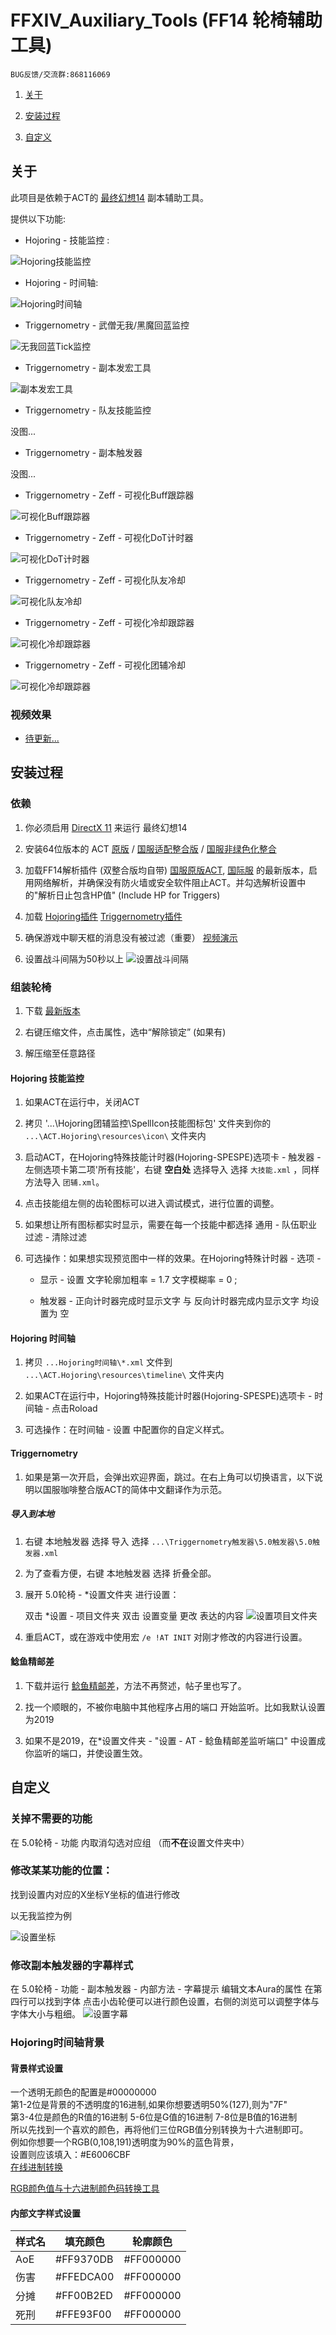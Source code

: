 # FFXIV_Auxiliary_Tools (FF14 轮椅辅助工具)

    BUG反馈/交流群:868116069

1. [关于](#关于)

1. [安装过程](#安装过程)

1. [自定义](#自定义)

## 关于

此项目是依赖于ACT的 [最终幻想14](http://ff.sdo.com/) 副本辅助工具。

提供以下功能:

* Hojoring - 技能监控 :

![Hojoring技能监控](screenshots/Hojoring技能监控.png)

* Hojoring - 时间轴:

![Hojoring时间轴](screenshots/Hojoring时间轴.png)

* Triggernometry - 武僧无我/黑魔回蓝监控

![无我回蓝Tick监控](screenshots/无我回蓝Tick监控.gif)

* Triggernometry - 副本发宏工具

![副本发宏工具](screenshots/副本发宏工具.gif)

* Triggernometry - 队友技能监控

没图...
<!-- ![队友技能监控](screenshots/队友技能监控.png) -->

* Triggernometry - 副本触发器

没图...

* Triggernometry - Zeff - 可视化Buff跟踪器

![可视化Buff跟踪器](screenshots/可视化Buff跟踪器.png)

* Triggernometry - Zeff - 可视化DoT计时器

![可视化DoT计时器](screenshots/可视化DoT计时器.png)

* Triggernometry - Zeff - 可视化队友冷却

![可视化队友冷却](screenshots/可视化队友冷却.png)

* Triggernometry - Zeff - 可视化冷却跟踪器

![可视化冷却跟踪器](screenshots/可视化冷却跟踪器.png)

* Triggernometry - Zeff - 可视化团辅冷却

![可视化冷却跟踪器](screenshots/可视化团辅冷却.png)

### 视频效果

* [待更新...](http://)

## 安装过程

### 依赖

1. 你必须启用 [DirectX 11](https://support.microsoft.com/zh-cn/help/179113/how-to-install-the-latest-version-of-directx) 来运行 最终幻想14

1. 安装64位版本的 ACT
[原版](http://advancedcombattracker.com/) /
[国服适配整合版](https://nga.178.com/read.php?tid=17412506) /
[国服非绿色化整合](https://nga.178.com/read.php?tid=19019884)

1. 加载FF14解析插件 (双整合版均自带) [国服原版ACT](https://github.com/TundraWork/FFXIV_ACT_Plugin_CN/releases),
[国际服](https://github.com/ravahn/FFXIV_ACT_Plugin/releases/latest)
的最新版本，启用网络解析，并确保没有防火墙或安全软件阻止ACT。并勾选解析设置中的"解析日止包含HP值" (Include HP for Triggers)

1. 加载 [Hojoring插件](https://github.com/anoyetta/ACT.Hojoring)
[Triggernometry插件](https://github.com/paissaheavyindustriesTriggernometry)

1. 确保游戏中聊天框的消息没有被过滤（重要）
[视频演示](https://www.bilibili.com/video/av83704576/)

1. 设置战斗间隔为50秒以上
![设置战斗间隔](screenshots/设置战斗间隔.png)

### 组装轮椅

1. 下载 [最新版本](https://github.com/553469159/FFXIV_Auxiliary_Tools/archive/master.zip)

1. 右键压缩文件，点击属性，选中“解除锁定” (如果有)

1. 解压缩至任意路径

#### Hojoring 技能监控

1. 如果ACT在运行中，关闭ACT

1. 拷贝 '...\Hojoring团辅监控\SpellIcon技能图标包' 文件夹到你的 `...\ACT.Hojoring\resources\icon\` 文件夹内

1. 启动ACT，在Hojoring特殊技能计时器(Hojoring-SPESPE)选项卡 - 触发器 - 左侧选项卡第二项'所有技能'，右键 **空白处** 选择导入 选择 `大技能.xml` ，同样方法导入 `团辅.xml`。

1. 点击技能组左侧的齿轮图标可以进入调试模式，进行位置的调整。

1. 如果想让所有图标都实时显示，需要在每一个技能中都选择 通用 - 队伍职业过滤 - 清除过滤

1. 可选操作：如果想实现预览图中一样的效果。在Hojoring特殊计时器 - 选项 -

    * 显示 - 设置 文字轮廓加粗率 = 1.7 文字模糊率 = 0 ;

    * 触发器 - 正向计时器完成时显示文字 与 反向计时器完成内显示文字 均设置为 空

#### Hojoring 时间轴

1. 拷贝 `...Hojoring时间轴\*.xml` 文件到 `...\ACT.Hojoring\resources\timeline\` 文件夹内

1. 如果ACT在运行中，Hojoring特殊技能计时器(Hojoring-SPESPE)选项卡 - 时间轴 - 点击Roload

1. 可选操作：在时间轴 - 设置 中配置你的自定义样式。

#### Triggernometry

1. 如果是第一次开启，会弹出欢迎界面，跳过。在右上角可以切换语言，以下说明以国服咖啡整合版ACT的简体中文翻译作为示范。

##### 导入到本地

1. 右键 本地触发器 选择 导入 选择 `...\Triggernometry触发器\5.0触发器\5.0触发器.xml`

1. 为了查看方便，右键 本地触发器 选择 折叠全部。

1. 展开 5.0轮椅 - *设置文件夹 进行设置：

   双击 *设置 - 项目文件夹 双击 设置变量 更改 表达的内容
    ![设置项目文件夹](screenshots/设置项目文件夹.png)

1. 重启ACT，或在游戏中使用宏 `/e !AT INIT` 对刚才修改的内容进行设置。

#### 鲶鱼精邮差

1. 下载并运行 [鲶鱼精邮差](https://nga.178.com/read.php?tid=19724323)，方法不再赘述，帖子里也写了。

1. 找一个顺眼的，不被你电脑中其他程序占用的端口 开始监听。比如我默认设置为2019

1. 如果不是2019，在*设置文件夹 - "设置 - AT - 鲶鱼精邮差监听端口" 中设置成你监听的端口，并使设置生效。

## 自定义

### 关掉不需要的功能

在 5.0轮椅 - 功能 内取消勾选对应组 （而**不在**设置文件夹中）

### 修改某某功能的位置：

找到设置内对应的X坐标Y坐标的值进行修改

以无我监控为例

![设置坐标](screenshots/设置坐标.png)

### 修改副本触发器的字幕样式

在 5.0轮椅 - 功能 - 副本触发器 - 内部方法 - 字幕提示 编辑文本Aura的属性 在第四行可以找到字体 点击小齿轮便可以进行颜色设置，右侧的浏览可以调整字体与字体大小与粗细。
![设置字幕](screenshots/设置字幕.png)

### Hojoring时间轴背景

#### 背景样式设置

  一个透明无颜色的配置是#00000000  
  第1-2位是背景的不透明度的16进制,如果你想要透明50%(127),则为"7F"  
  第3-4位是颜色的R值的16进制  5-6位是G值的16进制 7-8位是B值的16进制  
  所以先找到一个喜欢的颜色，再将他们三位RGB值分别转换为十六进制即可。  
  例如你想要一个RGB(0,108,191)透明度为90%的蓝色背景，  
  设置则应该填入：#E6006CBF  
  [在线进制转换](https://tool.oschina.net/hexconvert/)

  [RGB颜色值与十六进制颜色码转换工具](https://www.sioe.cn/yingyong/yanse-rgb-16/)

#### 内部文字样式设置

  | 样式名 | 填充颜色  | 轮廓颜色  |
  |--------|-----------|-----------|
  | AoE    | #FF9370DB | #FF000000 |
  | 伤害   | #FFEDCA00 | #FF000000 |
  | 分摊   | #FF00B2ED | #FF000000 |
  | 死刑   | #FFE93F00 | #FF000000 |
